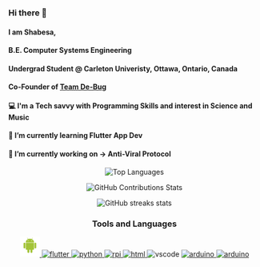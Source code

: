 ### Hi there 👋

#### I am Shabesa, 
#### B.E. Computer Systems Engineering
#### Undergrad Student @ Carleton Univeristy, Ottawa, Ontario, Canada
#### Co-Founder of [Team De-Bug](https://github.com/Team-De-bug)

#### 💻 I'm a Tech savvy with Programming Skills and interest in Science and Music
#### 🌱 I’m currently learning Flutter App Dev
#### 🔭 I’m currently working on -> Anti-Viral Protocol

<p align="center">
  <img alt="Top Languages" src="https://github-readme-stats.vercel.app/api/top-langs?username=shabesa&theme=radical&show_icons=true&locale=en" />
</p>

<p align="center">
  <img alt="GitHub Contributions Stats" src="https://github-readme-stats.vercel.app/api?username=shabesa&count_private=true&show_icons=true&theme=radical&include_all_commits=true" />
</p>

<p align="center">
  <img alt="GitHub streaks stats" src="https://github-readme-streak-stats.herokuapp.com/?user=shabesa&theme=radical" />
</p>

<h3 align="center"> Tools and Languages </h3>
<p align="center"> 
  <a href="https://developer.android.com" target="_blank"> <img src="https://raw.githubusercontent.com/devicons/devicon/master/icons/android/android-original-wordmark.svg"       alt="android" width="40" height="40"/> 
  </a>
  <a href="https://www.flutter.dev" target="_blank"> <img src="https://www.vectorlogo.zone/logos/flutterio/flutterio-icon.svg" alt="flutter" width="40" height="40"/>
  </a>
  <a href="https://www.python.org" target="_blank"> <img src="https://www.vectorlogo.zone/logos/python/python-vertical.svg" alt="python" width="40" height="40"/>
  </a>
  <a href="https://www.raspberrypi.org" target="_blank"> <img src="https://www.vectorlogo.zone/logos/raspberrypi/raspberrypi-icon.svg" alt="rpi" width="40" height="40"/>
  </a>
  <a href="https://www.w3schools.com/html/default.asp" target="_blank"> <img src="https://www.vectorlogo.zone/logos/w3_html5/w3_html5-icon.svg" alt="html" width="40" height="40"/>
  </a>
  <img src="https://upload.vectorlogo.zone/logos/visualstudio_code/images/a4381320-f83c-4a29-9db3-b241c1d096b1.svg" alt="vscode" width="40" height="40"/>
  <a href="https://www.arduino.cc" target="_blank">
  <img src="https://www.vectorlogo.zone/logos/arduino/arduino-icon.svg" alt="arduino" width="40" height="40"/>
  </a>
  <a href="https://firebase.google.com" target="_blank">
  <img src="https://www.vectorlogo.zone/logos/firebase/firebase-icon.svg" alt="arduino" width="40" height="40"/>
  </a>
  
</p>

<!--
**shabesa/shabesa** is a ✨ _special_ ✨ repository because its `README.md` (this file) appears on your GitHub profile.

Here are some ideas to get you started:

- 🔭 I’m currently working on ...
- 🌱 I’m currently learning ...
- 👯 I’m looking to collaborate on ...
- 🤔 I’m looking for help with ...
- 💬 Ask me about ...
- 📫 How to reach me: ...
- 😄 Pronouns: ...
- ⚡ Fun fact: ...
-->
